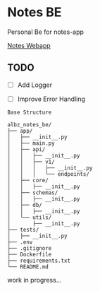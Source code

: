 # Notes BE

Personal Be for notes-app

[Notes Webapp](https://albertobarrago.github.io/)

## TODO
 - [ ] Add Logger
 - [ ] Improve Error Handling


```tree
Base Structure

albz_notes_be/
├── app/
│   ├── __init__.py
│   ├── main.py
│   ├── api/
│   │   ├── __init__.py
│   │   ├── v1/
│   │   │   ├── __init__.py
│   │   │   └── endpoints/
│   ├── core/
│   │   ├── __init__.py
│   ├── schemas/
│   │   ├── __init__.py
│   ├── db/
│   │   ├── __init__.py
│   └── utils/
│       ├── __init__.py
├── tests/
│   ├── __init__.py
├── .env
├── .gitignore
├── Dockerfile
├── requirements.txt
└── README.md
```



work in progress... 
